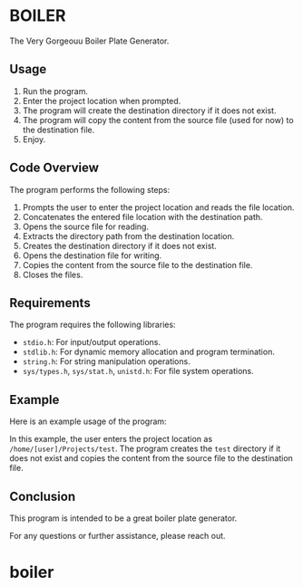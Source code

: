 # BOILER

The Very Gorgeouu Boiler Plate Generator.

## Usage

1. Run the program.
2. Enter the project location when prompted.
3. The program will create the destination directory if it does not exist.
4. The program will copy the content from the source file (used for now) to the destination file.
5. Enjoy.

## Code Overview

The program performs the following steps:

1. Prompts the user to enter the project location and reads the file location.
2. Concatenates the entered file location with the destination path.
3. Opens the source file for reading.
4. Extracts the directory path from the destination location.
5. Creates the destination directory if it does not exist.
6. Opens the destination file for writing.
7. Copies the content from the source file to the destination file.
8. Closes the files.

## Requirements

The program requires the following libraries:

- `stdio.h`: For input/output operations.
- `stdlib.h`: For dynamic memory allocation and program termination.
- `string.h`: For string manipulation operations.
- `sys/types.h`, `sys/stat.h`, `unistd.h`: For file system operations.


## Example

Here is an example usage of the program:


In this example, the user enters the project location as `/home/[user]/Projects/test`. The program creates the `test` directory if it does not exist and copies the content from the source file to the destination file.

## Conclusion

This program is intended to be a great boiler plate generator.

For any questions or further assistance, please reach out.


# boiler
